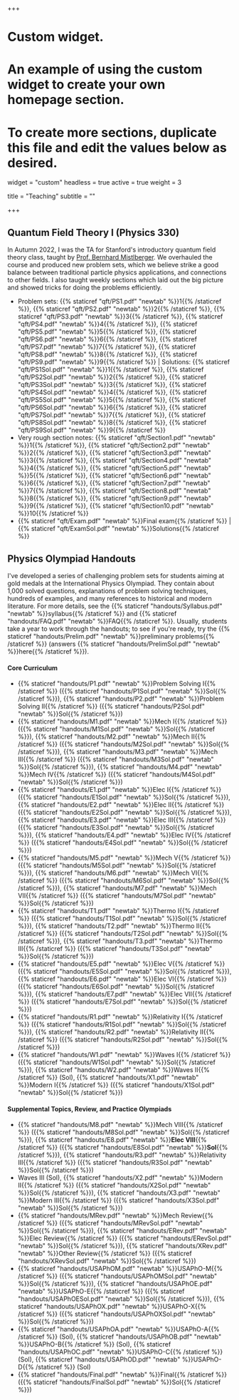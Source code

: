 +++
# Custom widget.
# An example of using the custom widget to create your own homepage section.
# To create more sections, duplicate this file and edit the values below as desired.
widget = "custom"
headless = true
active = true
weight = 3

title = "Teaching"
subtitle = ""

+++

## Quantum Field Theory I (Physics 330)

In Autumn 2022, I was the TA for Stanford's introductory quantum field theory class, taught by [Prof. Bernhard Mistlberger](https://sites.google.com/view/bernhardmistlberger/start). We overhauled the course and produced new problem sets, which we believe strike a good balance between traditional particle physics applications, and connections to other fields. I also taught weekly sections which laid out the big picture and showed tricks for doing the problems efficiently. 

- Problem sets: {{% staticref "qft/PS1.pdf" "newtab" %}}1{{% /staticref %}}, {{% staticref "qft/PS2.pdf" "newtab" %}}2{{% /staticref %}}, {{% staticref "qft/PS3.pdf" "newtab" %}}3{{% /staticref %}}, {{% staticref "qft/PS4.pdf" "newtab" %}}4{{% /staticref %}}, {{% staticref "qft/PS5.pdf" "newtab" %}}5{{% /staticref %}}, {{% staticref "qft/PS6.pdf" "newtab" %}}6{{% /staticref %}}, {{% staticref "qft/PS7.pdf" "newtab" %}}7{{% /staticref %}}, {{% staticref "qft/PS8.pdf" "newtab" %}}8{{% /staticref %}}, {{% staticref "qft/PS9.pdf" "newtab" %}}9{{% /staticref %}} | Solutions: {{% staticref "qft/PS1Sol.pdf" "newtab" %}}1{{% /staticref %}}, {{% staticref "qft/PS2Sol.pdf" "newtab" %}}2{{% /staticref %}}, {{% staticref "qft/PS3Sol.pdf" "newtab" %}}3{{% /staticref %}}, {{% staticref "qft/PS4Sol.pdf" "newtab" %}}4{{% /staticref %}}, {{% staticref "qft/PS5Sol.pdf" "newtab" %}}5{{% /staticref %}}, {{% staticref "qft/PS6Sol.pdf" "newtab" %}}6{{% /staticref %}}, {{% staticref "qft/PS7Sol.pdf" "newtab" %}}7{{% /staticref %}}, {{% staticref "qft/PS8Sol.pdf" "newtab" %}}8{{% /staticref %}}, {{% staticref "qft/PS9Sol.pdf" "newtab" %}}9{{% /staticref %}}
- Very rough section notes: {{% staticref "qft/Section1.pdf" "newtab" %}}1{{% /staticref %}}, {{% staticref "qft/Section2.pdf" "newtab" %}}2{{% /staticref %}}, {{% staticref "qft/Section3.pdf" "newtab" %}}3{{% /staticref %}}, {{% staticref "qft/Section4.pdf" "newtab" %}}4{{% /staticref %}}, {{% staticref "qft/Section5.pdf" "newtab" %}}5{{% /staticref %}}, {{% staticref "qft/Section6.pdf" "newtab" %}}6{{% /staticref %}}, {{% staticref "qft/Section7.pdf" "newtab" %}}7{{% /staticref %}}, {{% staticref "qft/Section8.pdf" "newtab" %}}8{{% /staticref %}}, {{% staticref "qft/Section9.pdf" "newtab" %}}9{{% /staticref %}}, {{% staticref "qft/Section10.pdf" "newtab" %}}10{{% /staticref %}}
- {{% staticref "qft/Exam.pdf" "newtab" %}}Final exam{{% /staticref %}} | {{% staticref "qft/ExamSol.pdf" "newtab" %}}Solutions{{% /staticref %}}

## Physics Olympiad Handouts

I've developed a series of challenging problem sets for students aiming at gold medals at the International Physics Olympiad. They contain about 1,000 solved questions, explanations of problem solving techniques, hundreds of examples, and many references to historical and modern literature. For more details, see the {{% staticref "handouts/Syllabus.pdf" "newtab" %}}syllabus{{% /staticref %}} and {{% staticref "handouts/FAQ.pdf" "newtab" %}}FAQ{{% /staticref %}}. Usually, students take a year to work through the handouts; to see if you're ready, try the {{% staticref "handouts/Prelim.pdf" "newtab" %}}preliminary problems{{% /staticref %}} (answers {{% staticref "handouts/PrelimSol.pdf" "newtab" %}}here{{% /staticref %}}).

#### Core Curriculum

- {{% staticref "handouts/P1.pdf" "newtab" %}}Problem Solving I{{% /staticref %}} ({{% staticref "handouts/P1Sol.pdf" "newtab" %}}Sol{{% /staticref %}}), {{% staticref "handouts/P2.pdf" "newtab" %}}Problem Solving II{{% /staticref %}} ({{% staticref "handouts/P2Sol.pdf" "newtab" %}}Sol{{% /staticref %}})
- {{% staticref "handouts/M1.pdf" "newtab" %}}Mech I{{% /staticref %}} ({{% staticref "handouts/M1Sol.pdf" "newtab" %}}Sol{{% /staticref %}}), {{% staticref "handouts/M2.pdf" "newtab" %}}Mech II{{% /staticref %}} ({{% staticref "handouts/M2Sol.pdf" "newtab" %}}Sol{{% /staticref %}}), {{% staticref "handouts/M3.pdf" "newtab" %}}Mech III{{% /staticref %}} ({{% staticref "handouts/M3Sol.pdf" "newtab" %}}Sol{{% /staticref %}}), {{% staticref "handouts/M4.pdf" "newtab" %}}Mech IV{{% /staticref %}} ({{% staticref "handouts/M4Sol.pdf" "newtab" %}}Sol{{% /staticref %}})
- {{% staticref "handouts/E1.pdf" "newtab" %}}Elec I{{% /staticref %}} ({{% staticref "handouts/E1Sol.pdf" "newtab" %}}Sol{{% /staticref %}}), {{% staticref "handouts/E2.pdf" "newtab" %}}Elec II{{% /staticref %}} ({{% staticref "handouts/E2Sol.pdf" "newtab" %}}Sol{{% /staticref %}}), {{% staticref "handouts/E3.pdf" "newtab" %}}Elec III{{% /staticref %}} ({{% staticref "handouts/E3Sol.pdf" "newtab" %}}Sol{{% /staticref %}}), {{% staticref "handouts/E4.pdf" "newtab" %}}Elec IV{{% /staticref %}} ({{% staticref "handouts/E4Sol.pdf" "newtab" %}}Sol{{% /staticref %}})
- {{% staticref "handouts/M5.pdf" "newtab" %}}Mech V{{% /staticref %}} ({{% staticref "handouts/M5Sol.pdf" "newtab" %}}Sol{{% /staticref %}}), {{% staticref "handouts/M6.pdf" "newtab" %}}Mech VI{{% /staticref %}} ({{% staticref "handouts/M6Sol.pdf" "newtab" %}}Sol{{% /staticref %}}), {{% staticref "handouts/M7.pdf" "newtab" %}}Mech VII{{% /staticref %}} ({{% staticref "handouts/M7Sol.pdf" "newtab" %}}Sol{{% /staticref %}})
- {{% staticref "handouts/T1.pdf" "newtab" %}}Thermo I{{% /staticref %}} ({{% staticref "handouts/T1Sol.pdf" "newtab" %}}Sol{{% /staticref %}}), {{% staticref "handouts/T2.pdf" "newtab" %}}Thermo II{{% /staticref %}} ({{% staticref "handouts/T2Sol.pdf" "newtab" %}}Sol{{% /staticref %}}), {{% staticref "handouts/T3.pdf" "newtab" %}}Thermo III{{% /staticref %}} ({{% staticref "handouts/T3Sol.pdf" "newtab" %}}Sol{{% /staticref %}})
- {{% staticref "handouts/E5.pdf" "newtab" %}}Elec V{{% /staticref %}} ({{% staticref "handouts/E5Sol.pdf" "newtab" %}}Sol{{% /staticref %}}), {{% staticref "handouts/E6.pdf" "newtab" %}}Elec VI{{% /staticref %}} ({{% staticref "handouts/E6Sol.pdf" "newtab" %}}Sol{{% /staticref %}}), {{% staticref "handouts/E7.pdf" "newtab" %}}Elec VII{{% /staticref %}} ({{% staticref "handouts/E7Sol.pdf" "newtab" %}}Sol{{% /staticref %}})
- {{% staticref "handouts/R1.pdf" "newtab" %}}Relativity I{{% /staticref %}} ({{% staticref "handouts/R1Sol.pdf" "newtab" %}}Sol{{% /staticref %}}), {{% staticref "handouts/R2.pdf" "newtab" %}}Relativity II{{% /staticref %}} ({{% staticref "handouts/R2Sol.pdf" "newtab" %}}Sol{{% /staticref %}})
- {{% staticref "handouts/W1.pdf" "newtab" %}}Waves I{{% /staticref %}} ({{% staticref "handouts/W1Sol.pdf" "newtab" %}}Sol{{% /staticref %}}), {{% staticref "handouts/W2.pdf" "newtab" %}}Waves II{{% /staticref %}} (Sol), {{% staticref "handouts/X1.pdf" "newtab" %}}Modern I{{% /staticref %}} ({{% staticref "handouts/X1Sol.pdf" "newtab" %}}Sol{{% /staticref %}})

#### Supplemental Topics, Review, and Practice Olympiads

- {{% staticref "handouts/M8.pdf" "newtab" %}}Mech VIII{{% /staticref %}} ({{% staticref "handouts/M8Sol.pdf" "newtab" %}}Sol{{% /staticref %}}), {{% staticref "handouts/E8.pdf" "newtab" %}}**Elec VIII**{{% /staticref %}} ({{% staticref "handouts/E8Sol.pdf" "newtab" %}}**Sol**{{% /staticref %}}), {{% staticref "handouts/R3.pdf" "newtab" %}}Relativity III{{% /staticref %}} ({{% staticref "handouts/R3Sol.pdf" "newtab" %}}Sol{{% /staticref %}})
- Waves III (Sol), {{% staticref "handouts/X2.pdf" "newtab" %}}Modern II{{% /staticref %}} ({{% staticref "handouts/X2Sol.pdf" "newtab" %}}Sol{{% /staticref %}}), {{% staticref "handouts/X3.pdf" "newtab" %}}Modern III{{% /staticref %}} ({{% staticref "handouts/X3Sol.pdf" "newtab" %}}Sol{{% /staticref %}})
- {{% staticref "handouts/MRev.pdf" "newtab" %}}Mech Review{{% /staticref %}} ({{% staticref "handouts/MRevSol.pdf" "newtab" %}}Sol{{% /staticref %}}), {{% staticref "handouts/ERev.pdf" "newtab" %}}Elec Review{{% /staticref %}} ({{% staticref "handouts/ERevSol.pdf" "newtab" %}}Sol{{% /staticref %}}), {{% staticref "handouts/XRev.pdf" "newtab" %}}Other Review{{% /staticref %}} ({{% staticref "handouts/XRevSol.pdf" "newtab" %}}Sol{{% /staticref %}})
- {{% staticref "handouts/USAPhOM.pdf" "newtab" %}}USAPhO-M{{% /staticref %}} ({{% staticref "handouts/USAPhOMSol.pdf" "newtab" %}}Sol{{% /staticref %}}), {{% staticref "handouts/USAPhOE.pdf" "newtab" %}}USAPhO-E{{% /staticref %}} ({{% staticref "handouts/USAPhOESol.pdf" "newtab" %}}Sol{{% /staticref %}}), {{% staticref "handouts/USAPhOX.pdf" "newtab" %}}USAPhO-X{{% /staticref %}} ({{% staticref "handouts/USAPhOXSol.pdf" "newtab" %}}Sol{{% /staticref %}})
- {{% staticref "handouts/USAPhOA.pdf" "newtab" %}}USAPhO-A{{% /staticref %}} (Sol), {{% staticref "handouts/USAPhOB.pdf" "newtab" %}}USAPhO-B{{% /staticref %}} (Sol), {{% staticref "handouts/USAPhOC.pdf" "newtab" %}}USAPhO-C{{% /staticref %}} (Sol), {{% staticref "handouts/USAPhOD.pdf" "newtab" %}}USAPhO-D{{% /staticref %}} (Sol)
- {{% staticref "handouts/Final.pdf" "newtab" %}}Final{{% /staticref %}} ({{% staticref "handouts/FinalSol.pdf" "newtab" %}}Sol{{% /staticref %}})
